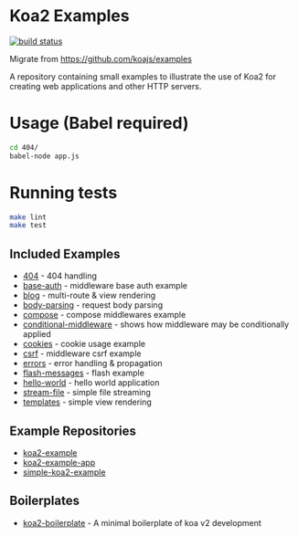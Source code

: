 # Koa2 Examples
 [![build status][travis-image]][travis-url]

Migrate from https://github.com/koajs/examples

  A repository containing small examples to illustrate the use of Koa2
  for creating web applications and other HTTP servers.

# Usage (Babel required)

```bash
cd 404/
babel-node app.js
```
  
# Running tests

```bash
make lint
make test
```

## Included Examples

 - [404](404) - 404 handling
 - [base-auth](base-auth) - middleware base auth example
 - [blog](blog) - multi-route & view rendering
 - [body-parsing](body-parsing) - request body parsing
 - [compose](compose) - compose middlewares example
 - [conditional-middleware](conditional-middleware) - shows how middleware may be conditionally applied
 - [cookies](cookies) - cookie usage example
 - [csrf](csrf) - middleware csrf example
 - [errors](errors) - error handling & propagation
 - [flash-messages](flash-messages) - flash example
 - [hello-world](hello-world) - hello world application
 - [stream-file](stream-file) - simple file streaming
 - [templates](templates) - simple view rendering

## Example Repositories

 - [koa2-example](https://github.com/17koa/koa2-example)
 - [koa2-example-app](https://github.com/OrKoN/koa2-example-app)
 - [simple-koa2-example](https://github.com/chentsulin/simple-koa2-example)

## Boilerplates

 - [koa2-boilerplate](https://github.com/geekplux/koa2-boilerplate) - A minimal boilerplate of koa v2 development

[travis-image]: https://travis-ci.org/bananaappletw/koa2-examples.svg?branch=master
[travis-url]: https://travis-ci.org/bananaappletw/koa2-examples

